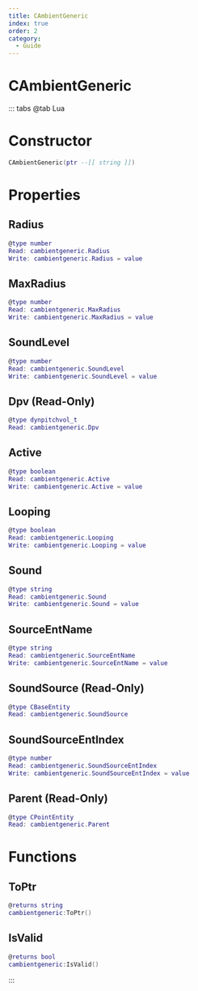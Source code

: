 ```yaml
---
title: CAmbientGeneric
index: true
order: 2
category:
  - Guide
---
```


# CAmbientGeneric

::: tabs
@tab Lua
# Constructor
```lua
CAmbientGeneric(ptr --[[ string ]])
```
# Properties
## Radius 
```lua
@type number
Read: cambientgeneric.Radius
Write: cambientgeneric.Radius = value
```
## MaxRadius 
```lua
@type number
Read: cambientgeneric.MaxRadius
Write: cambientgeneric.MaxRadius = value
```
## SoundLevel 
```lua
@type number
Read: cambientgeneric.SoundLevel
Write: cambientgeneric.SoundLevel = value
```
## Dpv (Read-Only)
```lua
@type dynpitchvol_t
Read: cambientgeneric.Dpv
```
## Active 
```lua
@type boolean
Read: cambientgeneric.Active
Write: cambientgeneric.Active = value
```
## Looping 
```lua
@type boolean
Read: cambientgeneric.Looping
Write: cambientgeneric.Looping = value
```
## Sound 
```lua
@type string
Read: cambientgeneric.Sound
Write: cambientgeneric.Sound = value
```
## SourceEntName 
```lua
@type string
Read: cambientgeneric.SourceEntName
Write: cambientgeneric.SourceEntName = value
```
## SoundSource (Read-Only)
```lua
@type CBaseEntity
Read: cambientgeneric.SoundSource
```
## SoundSourceEntIndex 
```lua
@type number
Read: cambientgeneric.SoundSourceEntIndex
Write: cambientgeneric.SoundSourceEntIndex = value
```
## Parent (Read-Only)
```lua
@type CPointEntity
Read: cambientgeneric.Parent
```
# Functions
## ToPtr
```lua
@returns string
cambientgeneric:ToPtr()
```
## IsValid
```lua
@returns bool
cambientgeneric:IsValid()
```

:::